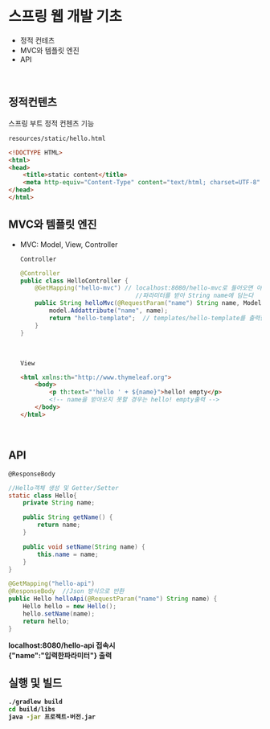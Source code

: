 # 스프링 웹 개발 기초
- 정적 컨테츠
- MVC와 템플릿 엔진
- API

<br>

## 정적컨텐츠
스프링 부트 정적 컨첸츠 기능

`resources/static/hello.html`
```html
<!DOCTYPE HTML>
<html>
<head>
    <title>static content</title>
    <meta http-equiv="Content-Type" content="text/html; charset=UTF-8" />
</head>
</html>
```
## MVC와 템플릿 엔진
* MVC: Model, View, Controller

    `Controller`
    ```java
    @Controller
    public class HelloController {
        @GetMapping("hello-mvc") // localhost:8080/hello-mvc로 들어오면 아래 메서드가 실행된다.
                                    //파라미터를 받아 String name에 담는다
        public String helloMvc(@RequestParam("name") String name, Model model){
            model.Addattribute("name", name);
            return "hello-template";  // templates/hello-template를 출력한다.
        }
    }
    ```
    <br>

    `View`
    ```html
    <html xmlns:th="http://www.thymeleaf.org">
        <body>
            <p th:text="'hello ' + ${name}">hello! empty</p>
            <!-- name을 받아오지 못할 경우는 hello! empty출력 -->
        </body>
    </html>            
    ```
<br>

## API

`@ResponseBody`
```java
//Hello객체 생성 및 Getter/Setter
static class Hello{
    private String name;

    public String getName() {
        return name;
    }

    public void setName(String name) {
        this.name = name;
    }
}

@GetMapping("hello-api")
@ResponseBody  //Json 방식으로 반환
public Hello helloApi(@RequestParam("name") String name) {
    Hello hello = new Hello();
    hello.setName(name);
    return hello;
}
```
<b> localhost:8080/hello-api 접속시 
<br>
{"name":"입력한파라미터"} 출력
<br>

## 실행 및 빌드
```bash
./gradlew build
cd build/libs
java -jar 프로젝트-버전.jar
```